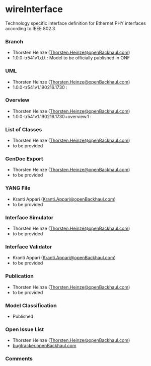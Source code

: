 # wireInterface
Technology specific interface definition for Ethernet PHY interfaces according to IEEE 802.3

### Branch
- Thorsten Heinze (Thorsten.Heinze@openBackhaul.com)
- 1.0.0-tr541v1.d.t : Model to be officially published in ONF

### UML
- Thorsten Heinze (Thorsten.Heinze@openBackhaul.com)
- 1.0.0-tr541v1.190216.1730 : 

### Overview 
- Thorsten Heinze (Thorsten.Heinze@openBackhaul.com)
- 1.0.0-tr541v1.190216.1730+overview.1 : 

### List of Classes
- Thorsten Heinze (Thorsten.Heinze@openBackhaul.com)
- to be provided 

### GenDoc Export
- Thorsten Heinze (Thorsten.Heinze@openBackhaul.com)
- to be provided

### YANG File
- Kranti Appari (Kranti.Appari@openBackhaul.com)
- to be provided

### Interface Simulator
- Thorsten Heinze (Thorsten.Heinze@openBackhaul.com)
- to be provided

### Interface Validator
- Kranti Appari (Kranti.Appari@openBackhaul.com)
- to be provided

### Publication
- Thorsten Heinze (Thorsten.Heinze@openBackhaul.com)
- to be provided

### Model Classification
- Published

### Open Issue List
- Thorsten Heinze (Thorsten.Heinze@openBackhaul.com)
- [bugtracker.openBackhaul.com](https://bugtracker.openBackhaul.com)

### Comments

